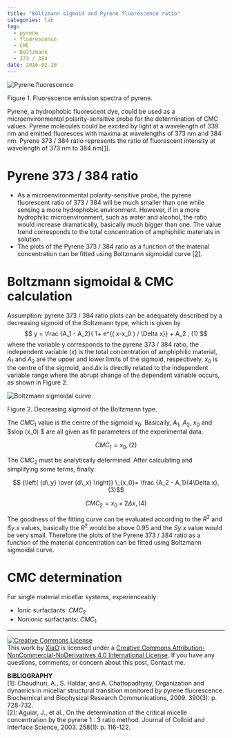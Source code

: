 ```yaml
---
title: "Boltzmann sigmoid and Pyrene fluorescence ratio"
categories: lab
tag:
  - pyrene
  - fluorescence
  - CMC
  - Boltzmann
  - 373 / 384
date: 2016-02-20
---
```

![Pyrene fluorescence](https://o654lj7pu.qnssl.com/20160220.png)
<p class="text-center">Figure 1. Fluorescence emission spectra of pyrene.</p>

Pyrene, a hydrophobic fluorescent dye, could be used as a microenvironmental polarity-sensitive probe for the determination of CMC values. Pyrene molecules could be excited by light at a wavelength of 339 nm and emitted fluoresces with maxima at wavelengths of 373 nm and 384 nm. Pyrene 373 / 384 ratio represents the ratio of fluorescent intensity at wavelength of 373 nm to 384 nm[[1]](#1).  
<!---more--->

# Pyrene 373 / 384 ratio
  * As a microenvironmental polarity-sensitive probe, the pyrene fluorescent ratio of 373 / 384 will be much smaller than one while sensing a more hydrophobic environment. However, if in a more hydrophilic microenvironment, such as water and alcohol, the ratio would increase dramatically, basically much bigger than one. The value trend corresponds to the total concentration of amphiphilic materials in solution.
  * The plots of the Pyrene 373 / 384 ratio as a function of the material concentration can be fitted using Boltzmann sigmoidal curve [[2]](#2).

# Boltzmann sigmoidal & CMC calculation
Assumption: pyrene 373 / 384 ratio plots can be adequately described by a decreasing sigmoid of the Boltzmann type, which is given by $$ y = \frac {A_1 - A_2}{ 1+ e^{( x-x_0 )  / \Delta x}} + A_2 , (1) $$ where the variable y corresponds to the pyrene 373 / 384 ratio, the independent variable $(x)$ is the total concentration of amphiphilic material, $A_1$ and $A_2$ are the upper and lower limits of the sigmoid, respectively, $x_0$ is the centre of the sigmoid, and $\Delta x$ is directly related to the independent variable range where the abrupt change of the dependent variable occurs, as shown in Figure 2.   

![Boltzmann sigmoidal curve](https://o654lj7pu.qnssl.com/20160220_1.png)
<p class="text-center">Figure 2. Decreasing sigmoid of the Boltzmann type.</p>

The $CMC_1$ value is the centre of the sigmoid $x_0$. Basically, $A_1$, $A_2$, $x_0$ and $slop (x_0) $ are all given as fit parameters of the experimental data. 

$$CMC_1 = x_0, (2)$$ 

The $CMC_2$ must be analytically determined. After calculating and simplifying some terms, finally:

$$ {\left( {d\_y}  \over {d\_x} \right)} \_{x_0}= \frac {A_2 - A_1}{4\Delta x}, (3)$$

$$CMC_2 = x_0 + 2\Delta x, (4)$$

The goodness of the fitting curve can be evaluated according to the $R^2$ and $Sy. x$ values, basically the $R^2$ would be above 0.95 and the $Sy. x$ value would be very small. Therefore the plots of the Pyrene 373 / 384 ratio as a function of the material concentration can be fitted using Boltzmann sigmoidal curve.

# CMC determination
For single material micellar systems, experienceably:

* Ionic surfactants: $CMC_2$ 
* Nonionic surfactants: $CMC_1$ 

---
<a class="text-center" rel="license" href="http://creativecommons.org/licenses/by-nc-nd/4.0/"><img alt="Creative Commons License" align style="border-width:0; border-radius: 0px !important; display: block; margin-left: auto; margin-right: auto" src="/img/by-nc-nd.svg" /></a>This work by <a xmlns:cc="http://creativecommons.org/ns#" href="mailto:navyshaw@yaoo.com" property="cc:attributionName" rel="cc:attributionURL">XiaO</a> is licensed under a <a rel="license" href="http://creativecommons.org/licenses/by-nc-nd/4.0/">Creative Commons Attribution-NonCommercial-NoDerivatives 4.0 International License</a>. If you have any questions, comments, or concern about this post, Contact me.

**BIBLIOGRAPHY**    
<span id="1">[1]: Chaudhuri, A., S. Haldar, and A. Chattopadhyay, Organization and dynamics in micellar structural transition monitored by pyrene fluorescence. Biochemical and Biophysical Research Communications, 2009. 390(3): p. 728-732.</span>  
<span id="2">[2]: Aguiar, J., et al., On the determination of the critical micelle concentration by the pyrene 1 : 3 ratio method. Journal of Colloid and Interface Science, 2003. 258(1): p. 116-122.</span>  